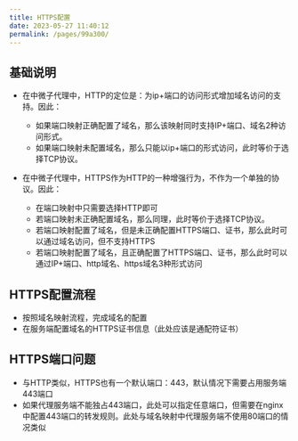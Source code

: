 ```yaml
---
title: HTTPS配置
date: 2023-05-27 11:40:12
permalink: /pages/99a300/
---
```


## 基础说明
- 在中微子代理中，HTTP的定位是：为ip+端口的访问形式增加域名访问的支持。因此：
  - 如果端口映射正确配置了域名，那么该映射同时支持IP+端口、域名2种访问形式。
  - 如果端口映射未配置域名，那么只能以ip+端口的形式访问，此时等价于选择TCP协议。
  
- 在中微子代理中，HTTPS作为HTTP的一种增强行为，不作为一个单独的协议。因此：
  - 在端口映射中只需要选择HTTP即可
  - 若端口映射未正确配置域名，那么同理，此时等价于选择TCP协议。
  - 若端口映射配置了域名，但是未正确配置HTTPS端口、证书，那么此时可以通过域名访问，但不支持HTTPS
  - 若端口映射配置了域名，且正确配置了HTTPS端口、证书，那么此时可以通过IP+端口、http域名、https域名3种形式访问


## HTTPS配置流程
- 按照域名映射流程，完成域名的配置
- 在服务端配置域名的HTTPS证书信息（此处应该是通配符证书）

## HTTPS端口问题
- 与HTTP类似，HTTPS也有一个默认端口：443，默认情况下需要占用服务端443端口
- 如果代理服务端不能独占443端口，此处可以指定任意端口，但需要在nginx中配置443端口的转发规则。此处与域名映射中代理服务端不使用80端口的情况类似
